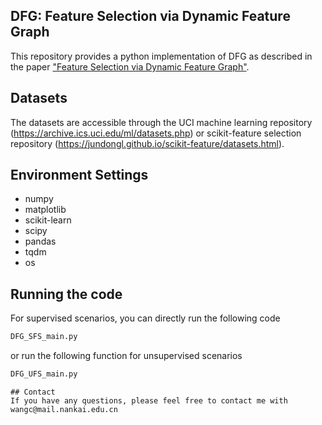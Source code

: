 ## DFG: Feature Selection via Dynamic Feature Graph

This repository provides a python implementation of DFG as described in the paper ["Feature Selection via Dynamic Feature Graph"]().

## Datasets
The datasets are accessible through the UCI machine learning repository (https://archive.ics.uci.edu/ml/datasets.php) or scikit-feature selection repository (https://jundongl.github.io/scikit-feature/datasets.html).

## Environment Settings
- numpy
- matplotlib
- scikit-learn
- scipy
- pandas
- tqdm
- os

## Running the code
For supervised scenarios, you can directly run the following code
```sh
DFG_SFS_main.py
```
or run the following function for unsupervised scenarios
```sh
DFG_UFS_main.py
```

```
## Contact
If you have any questions, please feel free to contact me with wangc@mail.nankai.edu.cn
